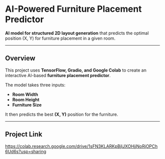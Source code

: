 # AI-Powered Furniture Placement Predictor

 **AI model for structured 2D layout generation** that predicts the optimal position (X, Y) for furniture placement in a given room.

---

## Overview
This project uses **TensorFlow, Gradio, and Google Colab** to create an interactive AI-based **furniture placement predictor**.

The model takes three inputs:
- **Room Width**
- **Room Height**
- **Furniture Size**

It then predicts the best **(X, Y)** position for the furniture.

---

## Project Link
https://colab.research.google.com/drive/1sFN3KLARKpBjIJXOHjjNoRjOPCh6Ud6s?usp=sharing


